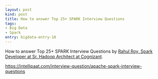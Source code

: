 ```yaml
---
layout: post
kind: post
title: How to answer Top 25+ SPARK Interview Questions
tags:
- Big Data
- Spark
entry: bigdata-entry-10
---
```


<p>How to answer Top 25+ SPARK Interview Questions by <a href="https://www.linkedin.com/in/rahul-roy-0a5941110" target="_blank">Rahul Roy, Spark Developer at Sr. Hadoop Architect at Cognizant</a>.</p>
<p><a href="https://intellipaat.com/interview-question/apache-spark-interview-questions" target="_blank">https://intellipaat.com/interview-question/apache-spark-interview-questions</a></p>
